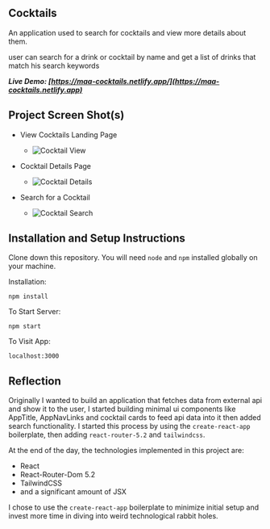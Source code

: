 ## Cocktails

An application used to search for cocktails and view more details about them.

user can search for a drink or cocktail by name and get a list of drinks that match his search keywords

**_Live Demo: [https://maa-cocktails.netlify.app/](https://maa-cocktails.netlify.app)_**

## Project Screen Shot(s)

- View Cocktails Landing Page

  - ![ Cocktail View ](https://res.cloudinary.com/m-a-a/image/upload/v1598631008/cocktail_view_yujiwg.gif)

- Cocktail Details Page

  - ![ Cocktail Details ](https://res.cloudinary.com/m-a-a/image/upload/v1598630200/cocktail_detail_hspyfr.gif)

- Search for a Cocktail
  - ![ Cocktail Search ](https://res.cloudinary.com/m-a-a/image/upload/v1598675421/cocktail_search_vujvxe.gif)

## Installation and Setup Instructions

Clone down this repository. You will need `node` and `npm` installed globally on your machine.

Installation:

`npm install`

To Start Server:

`npm start`

To Visit App:

`localhost:3000`

## Reflection

Originally I wanted to build an application that fetches data from external api and show it to the user, I started building minimal ui components like AppTitle, AppNavLinks and cocktail cards to feed api data into it then added search functionality. I started this process by using the `create-react-app` boilerplate, then adding `react-router-5.2` and `tailwindcss`.

At the end of the day, the technologies implemented in this project are:

- React
- React-Router-Dom 5.2
- TailwindCSS
- and a significant amount of JSX

I chose to use the `create-react-app` boilerplate to minimize initial setup and invest more time in diving into weird technological rabbit holes.
